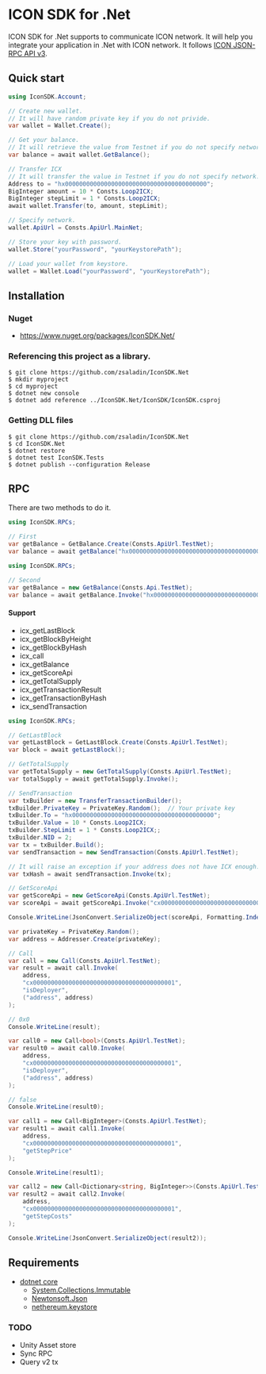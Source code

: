 # ICON SDK for .Net

ICON SDK for .Net supports to communicate ICON network. It will help you integrate your application in .Net with ICON network. It follows [ICON JSON-RPC API v3](https://github.com/icon-project/icon-rpc-server/blob/master/docs/icon-json-rpc-v3.md).

## Quick start
```C#
using IconSDK.Account;

// Create new wallet.
// It will have random private key if you do not privide.
var wallet = Wallet.Create();

// Get your balance.
// It will retrieve the value from Testnet if you do not specify network.
var balance = await wallet.GetBalance();

// Transfer ICX
// It will transfer the value in Testnet if you do not specify network.
Address to = "hx0000000000000000000000000000000000000000";
BigInteger amount = 10 * Consts.Loop2ICX;
BigInteger stepLimit = 1 * Consts.Loop2ICX;
await wallet.Transfer(to, amount, stepLimit);

// Specify network.
wallet.ApiUrl = Consts.ApiUrl.MainNet;

// Store your key with password.
wallet.Store("yourPassword", "yourKeystorePath");

// Load your wallet from keystore.
wallet = Wallet.Load("yourPassword", "yourKeystorePath");
```

## Installation

### Nuget
- https://www.nuget.org/packages/IconSDK.Net/
### Referencing this project as a library.
```Shell
$ git clone https://github.com/zsaladin/IconSDK.Net
$ mkdir myproject
$ cd myproject
$ dotnet new console
$ dotnet add reference ../IconSDK.Net/IconSDK/IconSDK.csproj
```
### Getting DLL files
```Shell
$ git clone https://github.com/zsaladin/IconSDK.Net
$ cd IconSDK.Net
$ dotnet restore
$ dotnet test IconSDK.Tests
$ dotnet publish --configuration Release
```

## RPC
There are two methods to do it.
```C#
using IconSDK.RPCs;

// First
var getBalance = GetBalance.Create(Consts.ApiUrl.TestNet);
var balance = await getBalance("hx0000000000000000000000000000000000000000");
```

```C#
using IconSDK.RPCs;

// Second
var getBalance = new GetBalance(Consts.Api.TestNet);
var balance = await getBalance.Invoke("hx0000000000000000000000000000000000000000");
```

#### Support
- icx_getLastBlock
- icx_getBlockByHeight
- icx_getBlockByHash
- icx_call
- icx_getBalance
- icx_getScoreApi
- icx_getTotalSupply
- icx_getTransactionResult
- icx_getTransactionByHash
- icx_sendTransaction
```C#
using IconSDK.RPCs;

// GetLastBlock
var getLastBlock = GetLastBlock.Create(Consts.ApiUrl.TestNet);
var block = await getLastBlock();

// GetTotalSupply
var getTotalSupply = new GetTotalSupply(Consts.ApiUrl.TestNet);
var totalSupply = await getTotalSupply.Invoke();

// SendTransaction
var txBuilder = new TransferTransactionBuilder();
txBuilder.PrivateKey = PrivateKey.Random();  // Your private key
txBuilder.To = "hx0000000000000000000000000000000000000000";
txBuilder.Value = 10 * Consts.Loop2ICX;
txBuilder.StepLimit = 1 * Consts.Loop2ICX;;
txBuilder.NID = 2;
var tx = txBuilder.Build();
var sendTransaction = new SendTransaction(Consts.ApiUrl.TestNet);

// It will raise an exception if your address does not have ICX enough.
var txHash = await sendTransaction.Invoke(tx);

// GetScoreApi
var getScoreApi = new GetScoreApi(Consts.ApiUrl.TestNet);
var scoreApi = await getScoreApi.Invoke("cx0000000000000000000000000000000000000001");

Console.WriteLine(JsonConvert.SerializeObject(scoreApi, Formatting.Indented));

var privateKey = PrivateKey.Random();
var address = Addresser.Create(privateKey);

// Call
var call = new Call(Consts.ApiUrl.TestNet);
var result = await call.Invoke(
    address,
    "cx0000000000000000000000000000000000000001",
    "isDeployer",
    ("address", address)
);

// 0x0
Console.WriteLine(result);

var call0 = new Call<bool>(Consts.ApiUrl.TestNet);
var result0 = await call0.Invoke(
    address,
    "cx0000000000000000000000000000000000000001",
    "isDeployer",
    ("address", address)
);

// false
Console.WriteLine(result0);

var call1 = new Call<BigInteger>(Consts.ApiUrl.TestNet);
var result1 = await call1.Invoke(
    address,
    "cx0000000000000000000000000000000000000001",
    "getStepPrice"
);

Console.WriteLine(result1);

var call2 = new Call<Dictionary<string, BigInteger>>(Consts.ApiUrl.TestNet);
var result2 = await call2.Invoke(
    address,
    "cx0000000000000000000000000000000000000001",
    "getStepCosts"
);

Console.WriteLine(JsonConvert.SerializeObject(result2));
```

## Requirements
- [dotnet core](https://docs.microsoft.com/dotnet/core/)
  - [System.Collections.Immutable](https://www.nuget.org/packages/System.Collections.Immutable)
  - [Newtonsoft.Json](https://www.nuget.org/packages/Newtonsoft.Json/)
  - [nethereum.keystore](https://www.nuget.org/packages/Nethereum.KeyStore/)

### TODO
- Unity Asset store
- Sync RPC
- Query v2 tx